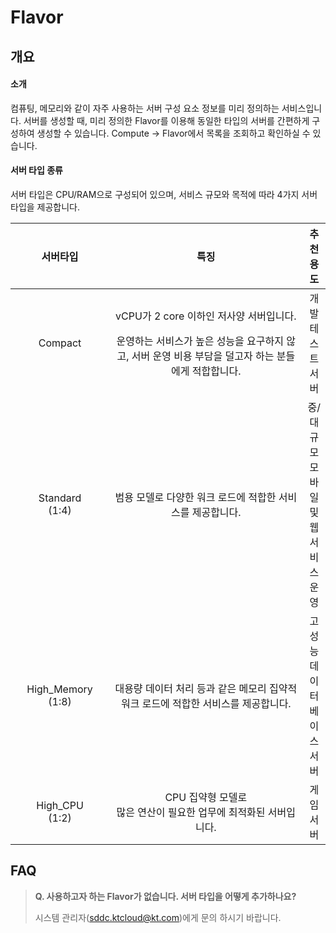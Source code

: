 # Flavor

## 개요

#### 소개

컴퓨팅, 메모리와 같이 자주 사용하는 서버 구성 요소 정보를 미리 정의하는 서비스입니다. 서버를 생성할 때, 미리 정의한 Flavor를 이용해 동일한 타입의 서버를 간편하게 구성하여 생성할 수 있습니다. Compute -> Flavor에서 목록을 조회하고 확인하실 수 있습니다.



#### 서버 타입 종류

서버 타입은 CPU/RAM으로 구성되어 있으며, 서비스 규모와 목적에 따라 4가지 서버 타입을 제공합니다.

<table><thead><tr><th width="160" align="center">서버타입</th><th width="416" align="center">특징</th><th align="center">추천 용도</th></tr></thead><tbody><tr><td align="center">Compact</td><td align="center"><p>vCPU가 2 core 이하인 저사양 서버입니다.</p><p>운영하는 서비스가 높은 성능을 요구하지 않고, 서버 운영 비용 부담을 덜고자 하는 분들에게 적합합니다.</p></td><td align="center">개발 테스트 서버</td></tr><tr><td align="center">Standard<br>(1:4)</td><td align="center">범용 모델로 다양한 워크 로드에 적합한 서비스를 제공합니다.</td><td align="center">중/대규모 모바일 및 웹 서비스 운영</td></tr><tr><td align="center">High_Memory<br>(1:8)</td><td align="center">대용량 데이터 처리 등과 같은 메모리 집약적 워크 로드에 적합한 서비스를 제공합니다.</td><td align="center">고성능 데이터베이스 서버</td></tr><tr><td align="center">High_CPU<br>(1:2)</td><td align="center">CPU 집약형 모델로<br>많은 연산이 필요한 업무에 최적화된 서버입니다.</td><td align="center">게임 서버</td></tr></tbody></table>

## FAQ

> **Q. 사용하고자 하는 Flavor가 없습니다. 서버 타입을 어떻게 추가하나요?**
>
> 시스템 관리자(sddc.ktcloud@kt.com)에게 문의 하시기 바랍니다.
